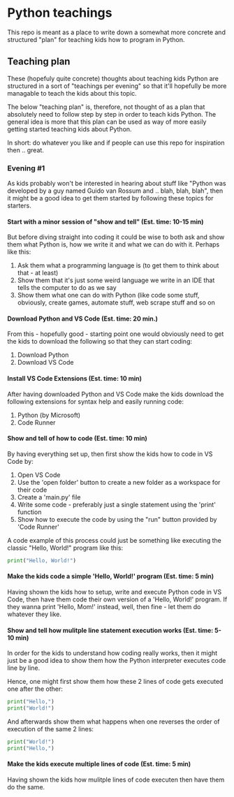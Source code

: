 # Python teachings
This repo is meant as a place to write down a somewhat more concrete and structured "plan" for teaching kids how to program in Python.

## Teaching plan
These (hopefuly quite concrete) thoughts about teaching kids Python are structured in a sort of "teachings per evening" so that it'll hopefully be more managable to teach the kids about this topic.

The below "teaching plan" is, therefore, not thought of as a plan that absolutely need to follow step by step in order to teach kids Python. The general idea is more that this plan can be used as way of more easily getting started teaching kids about Python.

In short: do whatever you like and if people can use this repo for inspiration then .. great.

### Evening #1
As kids probably won't be interested in hearing about stuff like "Python was developed by a guy named Guido van Rossum and .. blah, blah, blah", then it might be a good idea to get them started by following these topics for starters.

#### Start with a minor session of "show and tell" (Est. time: 10-15 min)
But before diving straight into coding it could be wise to both ask and show them what Python is, how we write it and what we can do with it. Perhaps like this:
1. Ask them what a programming language is (to get them to think about that - at least)
2. Show them that it's just some weird language we write in an IDE that tells the computer to do as we say
3. Show them what one can do with Python (like code some stuff, obviously, create games, automate stuff, web scrape stuff and so on

#### Download Python and VS Code (Est. time: 20 min.)
From this - hopefully good - starting point one would obviously need to get the kids to download the following so that they can start coding:
1. Download Python
2. Download VS Code

#### Install VS Code Extensions (Est. time: 10 min)
After having downloaded Python and VS Code make the kids download the following extensions for syntax help and easily running code:
1. Python (by Microsoft)
2. Code Runner

#### Show and tell of how to code (Est. time: 10 min)
By having everything set up, then first show the kids how to code in VS Code by:
1. Open VS Code
2. Use the 'open folder' button to create a new folder as a workspace for their code
3. Create a 'main.py' file
4. Write some code - preferably just a single statement using the 'print' function
5. Show how to execute the code by using the "run" button provided by 'Code Runner'

A code example of this process could just be something like executing the classic "Hello, World!" program like this:
```python
print("Hello, World!")
```

#### Make the kids code a simple 'Hello, World!' program (Est. time: 5 min)
Having shown the kids how to setup, write and execute Python code in VS Code, then have them code their own version of a 'Hello, World!' program. If they wanna print 'Hello, Mom!' instead, well, then fine - let them do whatever they like.

#### Show and tell how mulitple line statement execution works (Est. time: 5-10 min)
In order for the kids to understand how coding really works, then it might just be a good idea to show them how the Python interpreter executes code line by line.

Hence, one might first show them how these 2 lines of code gets executed one after the other:
```python
print("Hello,")
print("World!")
```

And afterwards show them what happens when one reverses the order of execution of the same 2 lines:

```python
print("World!")
print("Hello,")
```

#### Make the kids execute multiple lines of code (Est. time: 5 min)
Having shown the kids how mulitple lines of code executen then have them do the same.





